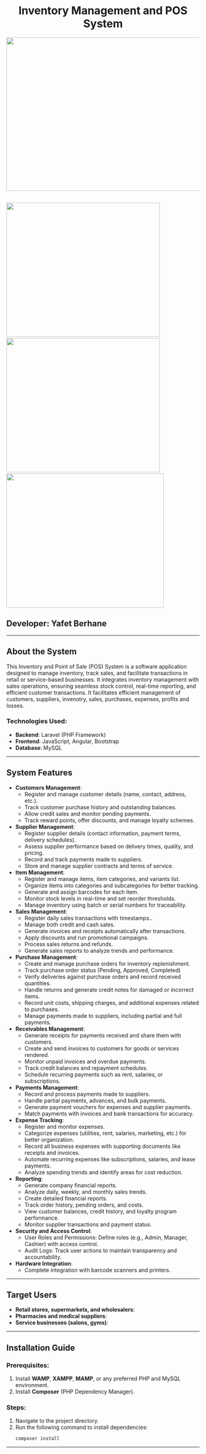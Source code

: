 <h1 align="center"> Inventory Management and POS System</h1>
<p>
 <img src="https://user-images.githubusercontent.com/32343117/223017628-ef5d8844-51e5-4246-aca1-36d633138e6d.PNG" width=850 height=400 /> &nbsp; 
</p>

<p>
 <img src="https://user-images.githubusercontent.com/32343117/216509195-007b71c5-01f2-4305-a2d7-552133cb5a05.PNG" width=400 height=350 /> &nbsp; 
 <img src="https://user-images.githubusercontent.com/32343117/216508771-657000ef-25f5-4c1a-964f-fa2c0077e644.PNG" width=400 height=350 /> &nbsp; 
 <img src="https://user-images.githubusercontent.com/32343117/216509670-e855b0ae-3c6a-44d5-b104-da937b77a7e8.PNG" width=410 height=350 />   
   
</p>
<h2> Developer: Yafet Berhane </h2>

---

## About the System
This Inventory and Point of Sale (POS) System is a software application designed to manage inventory, track sales, and facilitate transactions in retail or service-based businesses. It integrates inventory management with sales operations, ensuring seamless stock control, real-time reporting, and efficient customer transactions. It facilitates efficient management of customers, suppliers, invenotry, sales, purchases, expenses, profits and losses.

### Technologies Used:
- **Backend**: Laravel (PHP Framework)
- **Frontend**: JavaScript, Angular, Bootstrap
- **Database**: MySQL

---

## System Features
- **Customers Management**:
  - Register and manage customer details (name, contact, address, etc.).
  - Track customer purchase history and outstanding balances.
  - Allow credit sales and monitor pending payments.
  - Track reward points, offer discounts, and manage loyalty schemes.
- **Supplier Management**:
  - Register supplier details (contact information, payment terms, delivery schedules).
  - Assess supplier performance based on delivery times, quality, and pricing.
  - Record and track payments made to suppliers.
  - Store and manage supplier contracts and terms of service.
- **Item Management**:
  - Register and manage items, item categories, and variants list.
  - Organize items into categories and subcategories for better tracking.
  - Generate and assign barcodes for each item.
  - Monitor stock levels in real-time and set reorder thresholds.
  - Manage inventory using batch or serial numbers for traceability.
- **Sales Management**:
  - Register daily sales transactions with timestamps..
  - Manage both credit and cash sales.
  - Generate invoices and receipts automatically after transactions.
  - Apply discounts and run promotional campaigns.
  - Process sales returns and refunds.
  - Generate sales reports to analyze trends and performance.
- **Purchase Management**:
  - Create and manage purchase orders for inventory replenishment.
  - Track purchase order status (Pending, Approved, Completed)
  - Verify deliveries against purchase orders and record received quantities.
  - Handle returns and generate credit notes for damaged or incorrect items.
  - Record unit costs, shipping charges, and additional expenses related to purchases.
  - Manage payments made to suppliers, including partial and full payments.
- **Receivables Management**:
  - Generate receipts for payments received and share them with customers.
  - Create and send invoices to customers for goods or services rendered.
  - Monitor unpaid invoices and overdue payments.
  - Track credit balances and repayment schedules.
  - Schedule recurring payments such as rent, salaries, or subscriptions.
- **Payments Management**:
  - Record and process payments made to suppliers.
  - Handle partial payments, advances, and bulk payments.
  - Generate payment vouchers for expenses and supplier payments.
  - Match payments with invoices and bank transactions for accuracy.
- **Expense Tracking**:
  - Register and monitor expenses.
  - Categorize expenses (utilities, rent, salaries, marketing, etc.) for better organization.
  - Record all business expenses with supporting documents like receipts and invoices.
  - Automate recurring expenses like subscriptions, salaries, and lease payments.
  - Analyze spending trends and identify areas for cost reduction.
- **Reporting**:
  - Generate company financial reports.
  - Analyze daily, weekly, and monthly sales trends.
  - Create detailed financial reports.
  - Track order history, pending orders, and costs.
  - View customer balances, credit history, and loyalty program performance.
  - Monitor supplier transactions and payment status.
- **Security and Access Control**:
  - User Roles and Permissions: Define roles (e.g., Admin, Manager, Cashier) with access control.
  - Audit Logs: Track user actions to maintain transparency and accountability.
- **Hardware Integration**:
  - Complete integration with barcode scanners and printers.

---

## Target Users
- **Retail stores, supermarkets, and wholesalers**:
- **Pharmacies and medical suppliers**:
- **Service businesses (salons, gyms)**:

---

## Installation Guide

### Prerequisites:
1. Install **WAMP**, **XAMPP**, **MAMP**, or any preferred PHP and MySQL environment.
2. Install **Composer** (PHP Dependency Manager).

### Steps:
1. Navigate to the project directory.
2. Run the following command to install dependencies:
   ```bash
   composer install
   ```

---

